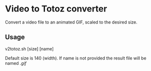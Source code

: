# Video to Totoz converter

Convert a video file to an animated GIF, scaled to the desired size.

## Usage

v2totoz.sh <inputfile> [size] [name]

Default size is 140 (width). If name is not provided the result file will be named _<inputfile>.gif_

